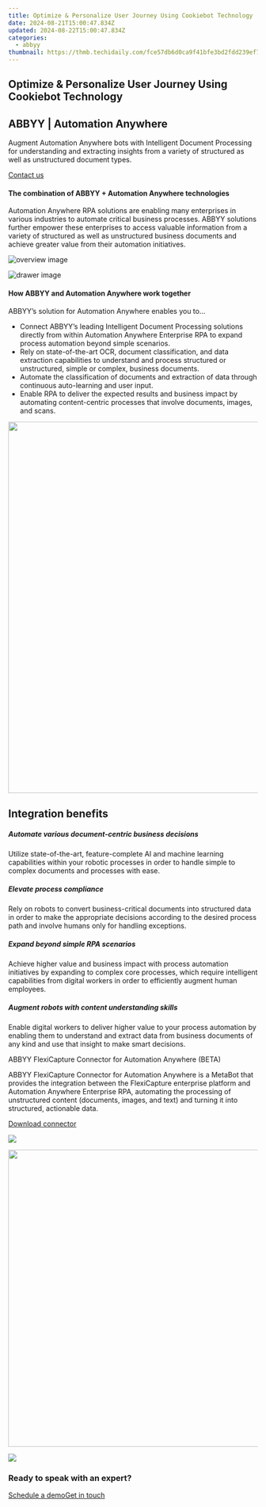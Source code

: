 ```yaml
---
title: Optimize & Personalize User Journey Using Cookiebot Technology
date: 2024-08-21T15:00:47.834Z
updated: 2024-08-22T15:00:47.834Z
categories:
  - abbyy
thumbnail: https://thmb.techidaily.com/fce57db6d0ca9f41bfe3bd2fdd239ef79b5c70d705be5a8d6f566c06a2b27fc0.jpg
---
```


## Optimize & Personalize User Journey Using Cookiebot Technology

## 

## ABBYY | Automation Anywhere 

Augment Automation Anywhere bots with Intelligent Document Processing for understanding and extracting insights from a variety of structured as well as unstructured document types.

[Contact us](https://tools.techidaily.com/abbyy/products/)

#### The combination of ABBYY + Automation Anywhere technologies 

Automation Anywhere RPA solutions are enabling many enterprises in various industries to automate critical business processes. ABBYY solutions further empower these enterprises to access valuable information from a variety of structured as well as unstructured business documents and achieve greater value from their automation initiatives.

![overview image](https://content.abbyy.com/-/media/project/abbyy/abbyy/solutions/digital-onboarding/overview-image.jpg?h=716&iar=0&w=1272)

![drawer image](https://content.abbyy.com/-/media/project/abbyy/abbyy/solutions/digital-document-archiving/drawer-image.jpg?h=392&iar=0&w=696)

#### How ABBYY and Automation Anywhere work together 

ABBYY’s solution for Automation Anywhere enables you to... 

* Connect ABBYY’s leading Intelligent Document Processing solutions directly from within Automation Anywhere Enterprise RPA to expand process automation beyond simple scenarios.
* Rely on state-of-the-art OCR, document classification, and data extraction capabilities to understand and process structured or unstructured, simple or complex, business documents.
* Automate the classification of documents and extraction of data through continuous auto-learning and user input.
* Enable RPA to deliver the expected results and business impact by automating content-centric processes that involve documents, images, and scans.

<!-- affiliate ads begin -->
<a href="https://zebaoaffiliateprogram.pxf.io/c/5597632/1853659/21526" target="_top" id="1853659"><img src="//a.impactradius-go.com/display-ad/21526-1853659" border="0" alt="" width="1920" height="750"/></a><img height="0" width="0" src="https://imp.pxf.io/i/5597632/1853659/21526" style="position:absolute;visibility:hidden;" border="0" />
<!-- affiliate ads end -->
## Integration benefits

##### Automate various document-centric business decisions 

Utilize state-of-the-art, feature-complete AI and machine learning capabilities within your robotic processes in order to handle simple to complex documents and processes with ease.

##### Elevate process compliance

Rely on robots to convert business-critical documents into structured data in order to make the appropriate decisions according to the desired process path and involve humans only for handling exceptions.

##### Expand beyond simple RPA scenarios 

Achieve higher value and business impact with process automation initiatives by expanding to complex core processes, which require intelligent capabilities from digital workers in order to efficiently augment human employees.

##### Augment robots with content understanding skills 

Enable digital workers to deliver higher value to your process automation by enabling them to understand and extract data from business documents of any kind and use that insight to make smart decisions.

ABBYY FlexiCapture Connector for Automation Anywhere (BETA) 

ABBYY FlexiCapture Connector for Automation Anywhere is a MetaBot that provides the integration between the FlexiCapture enterprise platform and Automation Anywhere Enterprise RPA, automating the processing of unstructured content (documents, images, and text) and turning it into structured, actionable data.

[Download connector](https://tools.techidaily.com/abbyy/products/)

![](https://content.abbyy.com/-/media/feature/basecomponents/clients/automationanywhere_logo_rev_120px.png?h=44&iar=0&w=120)

<!-- affiliate ads begin -->
<a href="https://appsumo.8odi.net/c/5597632/2068416/7443" target="_top" id="2068416"><img src="//a.impactradius-go.com/display-ad/7443-2068416" border="0" alt="" width="1200" height="600"/></a><img height="0" width="0" src="https://appsumo.8odi.net/i/5597632/2068416/7443" style="position:absolute;visibility:hidden;" border="0" />
<!-- affiliate ads end -->
<!-- affiliate ads begin -->
<a href="https://shop.mondly.com/affiliate.php?ACCOUNT=ATISTUDI&AFFILIATE=108875&PATH=https%3A%2F%2Fwww.mondly.com%3FAFFILIATE%3D108875%26RESOURCE%3D%2BBusiness%2B970x90%2B"><img src="https://secure.avangate.com/images/merchant/69c418c33ec2e1a4267fa9bb77fa1428/business-970x90.gif" border="0"></a>
<!-- affiliate ads end -->
### Ready to speak with an expert?

[Schedule a demo](https://tools.techidaily.com/abbyy/products/)[Get in touch](https://tools.techidaily.com/abbyy/products/)

<ins class="adsbygoogle"
     style="display:block"
     data-ad-format="autorelaxed"
     data-ad-client="ca-pub-7571918770474297"
     data-ad-slot="1223367746"></ins>



<ins class="adsbygoogle"
     style="display:block"
     data-ad-client="ca-pub-7571918770474297"
     data-ad-slot="8358498916"
     data-ad-format="auto"
     data-full-width-responsive="true"></ins>
